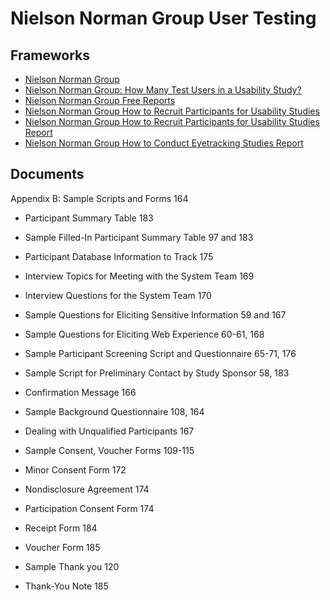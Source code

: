 # Nielson Norman Group User Testing

## Frameworks

*   [Nielson Norman Group](http://www.nngroup.com)
*   [Nielson Norman Group: How Many Test Users in a Usability Study?](http://www.nngroup.com/articles/how-many-test-users)
*   [Nielson Norman Group Free Reports](http://www.nngroup.com/reports/free)
*   [Nielson Norman Group How to Recruit Participants for Usability Studies](http://www.nngroup.com/reports/how-to-recruit-participants-usability-studies)
*   [Nielson Norman Group How to Recruit Participants for Usability Studies Report](http://media.nngroup.com/media/reports/free/How_To_Recruit_Participants_for_Usability_Studies.pdf)
*   [Nielson Norman Group How to Conduct Eyetracking Studies Report](http://media.nngroup.com/media/reports/free/How_to_Conduct_Eyetracking_Studies.pdf)

## Documents

Appendix B: Sample Scripts and Forms 164

* Participant Summary Table 183

* Sample Filled-In Participant Summary Table 97 and 183
* Participant Database Information to Track 175

* Interview Topics for Meeting with the System Team 169
* Interview Questions for the System Team 170

* Sample Questions for Eliciting Sensitive Information 59 and 167
* Sample Questions for Eliciting Web Experience 60-61, 168
* Sample Participant Screening Script and Questionnaire 65-71, 176
* Sample Script for Preliminary Contact by Study Sponsor 58, 183
* Confirmation Message 166

* Sample Background Questionnaire 108, 164
* Dealing with Unqualified Participants 167

* Sample Consent, Voucher Forms 109-115
* Minor Consent Form 172
* Nondisclosure Agreement 174
* Participation Consent Form 174
* Receipt Form 184
* Voucher Form 185

* Sample Thank you 120
* Thank-You Note 185